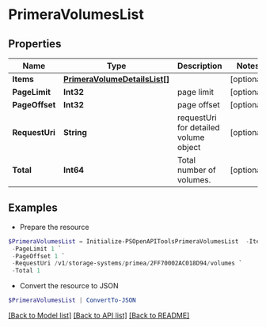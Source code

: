 # PrimeraVolumesList
## Properties

Name | Type | Description | Notes
------------ | ------------- | ------------- | -------------
**Items** | [**PrimeraVolumeDetailsList[]**](PrimeraVolumeDetailsList.md) |  | [optional] 
**PageLimit** | **Int32** | page limit | [optional] 
**PageOffset** | **Int32** | page offset | [optional] 
**RequestUri** | **String** | requestUri for detailed volume object | [optional] 
**Total** | **Int64** | Total number of volumes. | [optional] 

## Examples

- Prepare the resource
```powershell
$PrimeraVolumesList = Initialize-PSOpenAPIToolsPrimeraVolumesList  -Items null `
 -PageLimit 1 `
 -PageOffset 1 `
 -RequestUri /v1/storage-systems/primea/2FF70002AC018D94/volumes `
 -Total 1
```

- Convert the resource to JSON
```powershell
$PrimeraVolumesList | ConvertTo-JSON
```

[[Back to Model list]](../README.md#documentation-for-models) [[Back to API list]](../README.md#documentation-for-api-endpoints) [[Back to README]](../README.md)

